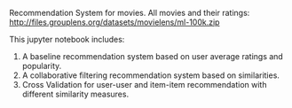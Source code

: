 Recommendation System for movies.
All movies and their ratings: http://files.grouplens.org/datasets/movielens/ml-100k.zip

This jupyter notebook includes:
1. A baseline recommendation system based on user average ratings and popularity. 
2. A collaborative filtering recommendation system based on similarities.
3. Cross Validation for user-user and item-item recommendation with different similarity measures.
